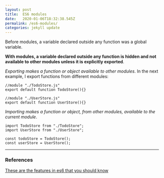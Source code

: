 ```yaml
---
layout: post
title:  ES6 modules
date:   2020-01-06T18:32:38.545Z
permalink: /es6-modules/
categories: jekyll update
---
```

Before modules, a variable declared outside any function was a global variable.

**With modules, a variable declared outside any function is hidden and not available to other modules unless it is explicitly exported**.

*Exporting makes a function or object available to other modules*. In the next example, I export functions from different modules:

```
//module "./TodoStore.js"
export default function TodoStore(){}

//module "./UserStore.js"
export default function UserStore(){}
```

*Importing makes a function or object, from other modules, available to the current module*.

```
import TodoStore from "./TodoStore";
import UserStore from "./UserStore";

const todoStore = TodoStore();
const userStore = UserStore();
```
---

### References

[These are the features in es6 that you should know](https://www.freecodecamp.org/news/these-are-the-features-in-es6-that-you-should-know-1411194c71cb/)
